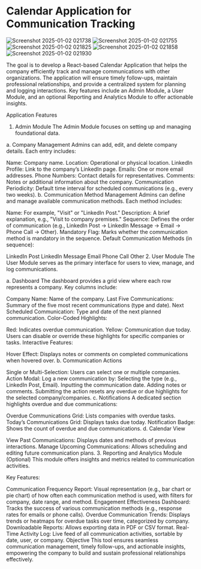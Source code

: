 #   Calendar Application for Communication Tracking

![Screenshot 2025-01-02 021738](https://github.com/user-attachments/assets/61ca0c1f-269d-4f05-b446-9cadf32a3f0f)
![Screenshot 2025-01-02 021755](https://github.com/user-attachments/assets/7cc6a479-19a2-469a-a2c4-7500d906f66a)
![Screenshot 2025-01-02 021825](https://github.com/user-attachments/assets/7919fa59-11eb-4d30-82d4-9228e0fb769e)
![Screenshot 2025-01-02 021858](https://github.com/user-attachments/assets/f3f59517-1c3c-411c-86f4-088852bc11ce)
![Screenshot 2025-01-02 021930](https://github.com/user-attachments/assets/41bfdcdd-4445-41b7-934e-9db8e62e8c76)

The goal is to develop a React-based Calendar Application that helps the company efficiently track and manage communications with other organizations. The application will ensure timely follow-ups, maintain professional relationships, and provide a centralized system for planning and logging interactions. Key features include an Admin Module, a User Module, and an optional Reporting and Analytics Module to offer actionable insights.

Application Features
1. Admin Module
The Admin Module focuses on setting up and managing foundational data.

a. Company Management Admins can add, edit, and delete company details. Each entry includes:

Name: Company name.
Location: Operational or physical location.
LinkedIn Profile: Link to the company’s LinkedIn page.
Emails: One or more email addresses.
Phone Numbers: Contact details for representatives.
Comments: Notes or additional information about the company.
Communication Periodicity: Default time interval for scheduled communications (e.g., every two weeks).
b. Communication Method Management Admins can define and manage available communication methods. Each method includes:

Name: For example, "Visit" or "LinkedIn Post."
Description: A brief explanation, e.g., "Visit to company premises."
Sequence: Defines the order of communication (e.g., LinkedIn Post → LinkedIn Message → Email → Phone Call → Other).
Mandatory Flag: Marks whether the communication method is mandatory in the sequence.
Default Communication Methods (in sequence):

LinkedIn Post
LinkedIn Message
Email
Phone Call
Other
2. User Module
The User Module serves as the primary interface for users to view, manage, and log communications.

a. Dashboard The dashboard provides a grid view where each row represents a company. Key columns include:

Company Name: Name of the company.
Last Five Communications: Summary of the five most recent communications (type and date).
Next Scheduled Communication: Type and date of the next planned communication.
Color-Coded Highlights:

Red: Indicates overdue communication.
Yellow: Communication due today.
Users can disable or override these highlights for specific companies or tasks.
Interactive Features:

Hover Effect: Displays notes or comments on completed communications when hovered over.
b. Communication Actions

Single or Multi-Selection: Users can select one or multiple companies.
Action Modal: Log a new communication by:
Selecting the type (e.g., LinkedIn Post, Email).
Inputting the communication date.
Adding notes or comments.
Submitting the action resets any overdue or due highlights for the selected company/companies.
c. Notifications A dedicated section highlights overdue and due communications:

Overdue Communications Grid: Lists companies with overdue tasks.
Today’s Communications Grid: Displays tasks due today.
Notification Badge: Shows the count of overdue and due communications.
d. Calendar View

View Past Communications: Displays dates and methods of previous interactions.
Manage Upcoming Communications: Allows scheduling and editing future communication plans.
3. Reporting and Analytics Module (Optional)
This module offers insights and metrics related to communication activities.

Key Features:

Communication Frequency Report: Visual representation (e.g., bar chart or pie chart) of how often each communication method is used, with filters for company, date range, and method.
Engagement Effectiveness Dashboard: Tracks the success of various communication methods (e.g., response rates for emails or phone calls).
Overdue Communication Trends: Displays trends or heatmaps for overdue tasks over time, categorized by company.
Downloadable Reports: Allows exporting data in PDF or CSV format.
Real-Time Activity Log: Live feed of all communication activities, sortable by date, user, or company.
Objective
This tool ensures seamless communication management, timely follow-ups, and actionable insights, empowering the company to build and sustain professional relationships effectively.

